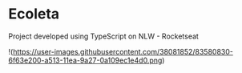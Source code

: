 # Ecoleta
Project developed using TypeScript on NLW - Rocketseat 

!(https://user-images.githubusercontent.com/38081852/83580830-6f63e200-a513-11ea-9a27-0a109ec1e4d0.png)
